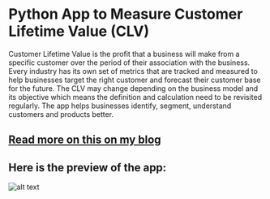 # Python App to Measure Customer Lifetime Value (CLV)

Customer Lifetime Value is the profit that a business will make from a specific customer over the period of their association with the business. Every industry has its own set of metrics that are tracked and measured to help businesses target the right customer and forecast their customer base for the future. The CLV may change depending on the business model and its objective which means the definition and calculation need to be revisited regularly. The app helps businesses identify, segment, understand customers and products better. 

## [Read more on this on my blog](https://www.analyticsvidhya.com/blog/2021/03/customer-loyalty-program-with-python/)

## Here is the preview of the app:</br>
![alt text](https://github.com/amitvkulkarni/Data-Apps/blob/c48a6e964033d92d1e7f31adf80bb08869c446af/Customer%20Lifetime%20Value/Home.png)



